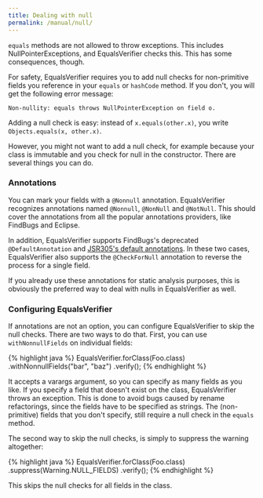 ```yaml
---
title: Dealing with null
permalink: /manual/null/
---
```

`equals` methods are not allowed to throw exceptions. This includes NullPointerExceptions, and EqualsVerifier checks this. This has some consequences, though.

For safety, EqualsVerifier requires you to add null checks for non-primitive fields you reference in your `equals` or `hashCode` method. If you don't, you will get the following error message:

    Non-nullity: equals throws NullPointerException on field o.

Adding a null check is easy: instead of `x.equals(other.x)`, you write `Objects.equals(x, other.x)`.

However, you might not want to add a null check, for example because your class is immutable and you check for null in the constructor. There are several things you can do.

### Annotations
You can mark your fields with a `@Nonnull` annotation. EqualsVerifier recognizes annotations named `@Nonnull`, `@NonNull` and `@NotNull`. This should cover the annotations from all the popular annotations providers, like FindBugs and Eclipse.

In addition, EqualsVerifier supports FindBugs's deprecated `@DefaultAnnotation` and [JSR305's default annotations](http://stackoverflow.com/questions/11776302/how-to-indicate-that-member-fields-are-nonnull-by-default). In these two cases, EqualsVerifier also supports the `@CheckForNull` annotation to reverse the process for a single field.

If you already use these annotations for static analysis purposes, this is obviously the preferred way to deal with nulls in EqualsVerifier as well.

### Configuring EqualsVerifier
If annotations are not an option, you can configure EqualsVerifier to skip the null checks. There are two ways to do that. First, you can use `withNonnullFields` on individual fields:

{% highlight java %}
EqualsVerifier.forClass(Foo.class)
    .withNonnullFields("bar", "baz")
    .verify();
{% endhighlight %}

It accepts a varargs argument, so you can specify as many fields as you like. If you specify a field that doesn't exist on the class, EqualsVerifier throws an exception. This is done to avoid bugs caused by rename refactorings, since the fields have to be specified as strings. The (non-primitive) fields that you don't specify, still require a null check in the `equals` method.

The second way to skip the null checks, is simply to suppress the warning altogether:

{% highlight java %}
EqualsVerifier.forClass(Foo.class)
    .suppress(Warning.NULL_FIELDS)
    .verify();
{% endhighlight %}

This skips the null checks for all fields in the class.


